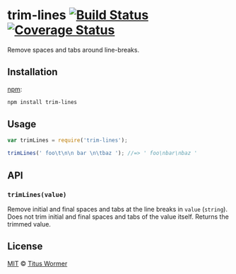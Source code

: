 # trim-lines [![Build Status][travtrim-lines]][travis] [![Coverage Status][codecov-badge]][codecov]

Remove spaces and tabs around line-breaks.

## Installation

[npm][]:

```bash
npm install trim-lines
```

## Usage

```js
var trimLines = require('trim-lines');

trimLines(' foo\t\n\n bar \n\tbaz '); //=> ' foo\nbar\nbaz '
```

## API

### `trimLines(value)`

Remove initial and final spaces and tabs at the line breaks in `value`
(`string`).  Does not trim initial and final spaces and tabs of the value
itself.  Returns the trimmed value.

## License

[MIT][license] © [Titus Wormer][author]

<!-- Definitions -->

[travtrim-lines]: https://img.shields.io/travis/wooorm/trim-lines.svg

[travis]: https://travis-ci.org/wooorm/trim-lines

[codecov-badge]: https://img.shields.io/codecov/c/github/wooorm/trim-lines.svg

[codecov]: https://codecov.io/github/wooorm/trim-lines

[npm]: https://docs.npmjs.com/cli/install

[license]: LICENSE

[author]: http://wooorm.com
